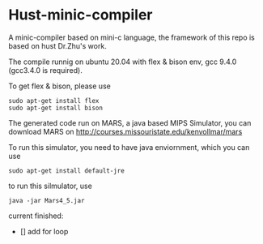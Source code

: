# Hust-minic-compiler

A minic-compiler based on mini-c language, the framework of this repo is based on hust Dr.Zhu's work.

The compile runnig on ubuntu 20.04 with flex & bison env, gcc 9.4.0 (gcc3.4.0 is required).

To get flex & bison, please use

```
sudo apt-get install flex
sudo apt-get install bison
```

The generated code run on MARS, a java based MIPS Simulator, you can download MARS on http://courses.missouristate.edu/kenvollmar/mars

To run this simulator, you need to have java enviornment, which you can use 
```
sudo apt-get install default-jre
```
to run this silmulator, use
```
java -jar Mars4_5.jar
```

current finished:

- [] add for loop
